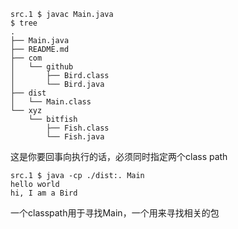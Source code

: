 ```
src.1 $ javac Main.java
$ tree
.
├── Main.java
├── README.md
├── com
│   └── github
│       ├── Bird.class
│       └── Bird.java
├── dist
│   └── Main.class
└── xyz
    └── bitfish
        ├── Fish.class
        └── Fish.java
```

这是你要回事向执行的话，必须同时指定两个class path
```
src.1 $ java -cp ./dist:. Main
hello world
hi, I am a Bird
```
一个classpath用于寻找Main，一个用来寻找相关的包